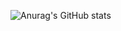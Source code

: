![Anurag's GitHub stats](https://github-readme-stats.vercel.app/api?username=xyy9233&count_private=true&&show_icons=true&theme=synthwave)
